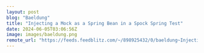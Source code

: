 ```yaml
---
layout: post
blog: "Baeldung"
title: "Injecting a Mock as a Spring Bean in a Spock Spring Test"
date: 2024-06-05T03:06:56Z
image: images/baeldung.png
remote_url: "https://feeds.feedblitz.com/~/898925432/0/baeldung~Injecting-a-Mock-as-a-Spring-Bean-in-a-Spock-Spring-Test"
---
```

